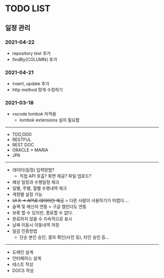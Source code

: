 # TODO LIST

## 일정 관리

### 2021-04-22
- repository test 추가
- findBy{COLUMN} 추가
### 2021-04-21
- insert, update 추가
- http method 맞게 수정하기
### 2021-03-18
- vscode lombok 미적용
    - lombok extensions 설치 필요함    
----
- TDD,DDD
- RESTFUL
- REST DOC
- ORACLE * MARIA
- JPA

---
- 데이터(일정) 입력방법?
    - 직접 API 호출? 화면 제공? 파일 업로드?
- 예상 일정과 수행일정 체크
- 일별, 주별, 월별 수행내역 체크
- 계정별 설정 가능
- ~~UI X -> API로 데이터만 제공~~ > 다른 사람이 사용하기가 어렵다....
- 슬랙 및 메신저 연동 > 구글 캘린더도 연동
- 보류 할 수 있지만, 종료할 수 없다.
- 완료하지 않을 수 지속적으로 표시
- 날짜 이동시 이동내역 저장
- 일감 인증방법
    - 단순 본인 승인, 결과 확인(사진 등), 타인 승인 등...


---
- 도메인 설계
- 인터페이스 설계
- 테스트 작성
- DOCS 작성

